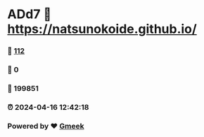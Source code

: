 # ADd7 :link: https://natsunokoide.github.io/ 
### :page_facing_up: [112](https://natsunokoide.github.io//tag.html) 
### :speech_balloon: 0 
### :hibiscus: 199851 
### :alarm_clock: 2024-04-16 12:42:18 
### Powered by :heart: [Gmeek](https://github.com/Meekdai/Gmeek)

